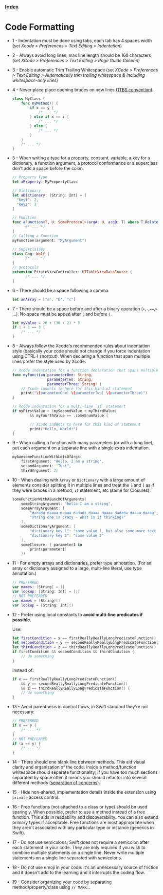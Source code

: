 ### [Index](README.md)

# Code Formatting

- 1 - Indentation must be done using tabs, each tab has 4 spaces width (set *Xcode > Preferences > Text Editing > Indentation*)
- 2 - Always avoid long lines; max line length should be 160 characters (set *XCode > Preferences > Text Editing > Page Guide Column*)
- 3 - Enable automatic Trim Trailing Whitespace (set *XCode > Preferences > Text Editing > Automatically trim trailing whitespace & Including whitespace-only lines*)
- 4 - Never place place opening braces on new lines ([1TBS convention](https://en.m.wikipedia.org/wiki/Indentation_style#1TBS)).

    ```swift
    class MyClass {
        func myMethod() {
            if x == y {
                /* ... */
            } else if x == z {
                /* ... */
            } else {
                /* ... */
            }
        }
        /* ... */
    }
    ``` 
    
- 5 - When writing a type for a property, constant, variable, a key for a dictionary, a function argument, a protocol conformance or a superclass don't add a space before the colon.

    ```swift
    // Property Type
    let aProperty: MyPropertyClass
    
    // Dictionary
    let aDictionary: [String: Int] = [
      "key1": 2,
      "key2": 3
    ]
    
    // Function
    func aFunction<T, U: SomeProtocol>(argA: U, argB: T) where T.RelatedType == U {
          /* ... */
    }
    // Calling a Function
    myFunction(argument: "MyArgument")
    
    // Superclasses
    class Dog: Wolf {
          /* ... */
    }
    // protocols
    extension PirateViewController: UITableViewDataSource {
          /* ... */
    }
    ```
    
- 6 - There should be a space following a comma.

    ```swift
    let anArray = ["a", "b", "c"]
    ```
    
- 7 - There should be a space before and after a binary operation (`+`,`-`,`==`,`>` ...). No space must be apped after `(` and before `)`.

    ```swift
    let myValue = 20 + (30 / 2) * 3
    if 1 + 1 == 3 {
        /* ... */
    }
    ```
    
- 8 - Always follow the Xcode's recommended rules about indentation style (basically your code should not change if you force indentation using CTRL-I shortcut).
  When declaring a function that span multiple lines prefer the style used by Xcode:
    
    ```swift
    // Xcode indentation for a function declaration that spans multiple lines
    func myFunction(parameterOne: String,
                    parameterTwo: String,
                    parameterThree: String) {
        // Xcode indents to here for this kind of statement
        print("\(parameterOne) \(parameterTwo) \(parameterThree)")
    }
    ```

    ```swift
    // Xcode indentation for a multi-line `if` statement
    if myFirstValue > (mySecondValue + myThirdValue)
            && myFourthValue == .someEnumValue {
    
            // Xcode indents to here for this kind of statement
            print("Hello, World!")
    }
    ```
    
- 9 - When calling a function with many parameters (or with a long line), put each argument on a separate line with a single extra indentation.
    
    ```swift
    myAwesomeFunctionWithLotsOfArgs(
        firstArgument: "Hello, I am a string",
        secondArgument: "Test",
        thirdArgument: 2)
    ```
 
- 10 - When dealing with `Array` or `Dictionary` with a large amount of elements consider splitting it in multiple lines and treat the `[` and `]` as if they were braces in a method, `if` statement, etc (same for Closures).

    ```swift
    someFunctionWithABunchOfArguments(
        someStringArgument: "hello I am a string",
        someArrayArgument: [
            "dadada daaaa daaaa dadada daaaa daaaa dadada daaaa daaaa",
            "string one is crazy - what is it thinking?"
        ],
        someDictionaryArgument: [
            "dictionary key 1": "some value 1, but also some more text here",
            "dictionary key 2": "some value 2"
        ],
        someClosure: { parameter1 in
            print(parameter1)
        })
    ```

- 11 - For empty arrays and dictionaries, prefer type annotation. (For an array or dictionary assigned to a large, multi-line literal, use type annotation.)

    ```swift
    // PREFERRED
    var names: [String] = []
    var lookup: [String: Int] = [:]
    // NOT PREFERRED
    var names = [String]()
    var lookup = [String: Int]()
    ```
    
- 12 - Prefer using local constants to **avoid multi-line predicates if possible**.
  
  Use:
  
    ```swift
    let firstCondition = x == firstReallyReallyLongPredicateFunction()
    let secondCondition = y == secondReallyReallyLongPredicateFunction()
    let thirdCondition = z == thirdReallyReallyLongPredicateFunction()
    if firstCondition && secondCondition && thirdCondition {
        // do something
    }
    ```

    Instead of:
    
    ```swift
    if x == firstReallyReallyLongPredicateFunction()
        && y == secondReallyReallyLongPredicateFunction()
        && z == thirdReallyReallyLongPredicateFunction() {
        // do something
    }
    ```
    
- 13 - Avoid parenthesis in control flows, in Swift standard they're not necessary:

    ```swift
    // PREFERRED
    if x == y {
        /* ... */
    }
    // NOT PREFERRED
    if (x == y) {
        /* ... */
    }
    ```
    
- 14 - There should one blank line between methods. This aid visual clarity and organization of the code.
Inside a method/function whitespace should separate functionality; if you have too much sections separated by space often it means you should refactor into several different methods ([separation of concerns](https://en.wikipedia.org/wiki/Separation_of_concerns)).
- 15 - Hide non-shared, implementation details inside the extension using `private` access control.
- 16 - Free functions (not attached to a class or type) should be used sparingly. When possible, prefer to use a method instead of a free function. This aids in readability and discoverability. You can also extend primary types if acceptable.
    Free functions are most appropriate when they aren't associated with any particular type or instance (generics in Swift).
- 17 - Do not use semicolons; Swift does not require a semicolon after each statement in your code. They are only required if you wish to combine multiple statements on a single line. Never write multiple statements on a single line separated with semicolons.
- 18 - Do not use emoji in your code: it's an unnecessary source of friction and it doesn't add to the learning and it interrupts the coding flow.
- 19 - Consider organizing your code by separating method/property/class using `// MARK:`.

